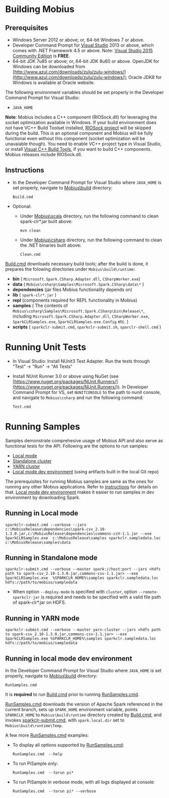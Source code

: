 # Building Mobius

## Prerequisites

* Windows Server 2012 or above; or, 64-bit Windows 7 or above.
* Developer Command Prompt for [Visual Studio](https://www.visualstudio.com/) 2013 or above, which comes with .NET Framework 4.5 or above. Note: [Visual Studio 2015 Community Edition](https://www.visualstudio.com/en-us/products/visual-studio-community-vs.aspx) is **FREE**.
* 64-bit JDK 7u85 or above; or, 64-bit JDK 8u60 or above. OpenJDK for Windows can be downloaded from [http://www.azul.com/downloads/zulu/zulu-windows/](http://www.azul.com/downloads/zulu/zulu-windows/); Oracle JDK8 for Windows is available at Oracle website.

The following environment variables should be set properly in the Developer Command Prompt for Visual Studio:

* `JAVA_HOME`

**Note**:
Mobius includes a C++ component (RIOSock.dll) for leveraging the socket optimization available in Windows. If your build environment does not have VC++ Build Toolset installed, [RIOSock project](../cpp/Riosock) will be skipped during the build. This is an optional component and Mobius will be fully functional even without this component (socket optimization will be unavaiable though). You need to enable VC++ project type in Visual Studio, or install [Visual C++ Build Tools](http://landinghub.visualstudio.com/visual-cpp-build-tools), if you want to build C++ components. Mobius releases include RIOSock.dll.

## Instructions

* In the Developer Command Prompt for Visual Studio where `JAVA_HOME` is set properly, navigate to [Mobius\build](../build/) directory:

	```  
	Build.cmd  
	```

* Optional:
	- Under [Mobius\scala](../scala) directory, run the following command to clean spark-clr*.jar built above:

		```  
		mvn clean
		```  

 	- Under [Mobius\csharp](../csharp) directory, run the following command to clean the .NET binaries built above:

		```  
		Clean.cmd  
		```  

[Build.cmd](../build/Build.cmd) downloads necessary build tools; after the build is done, it prepares the folowing directories under `Mobius\build\runtime`:

 
  * **bin** ( `Microsoft.Spark.CSharp.Adapter.dll`, `CSharpWorker.exe`)
  * **data** ( `Mobius\csharp\Samples\Microsoft.Spark.CSharp\data\*` ) 
  * **dependencies** (jar files Mobius functionality depends on)
  * **lib** ( `spark-clr*.jar` ) 
  * **repl** (components required for REPL functionality in Mobius)
  * **samples** ( The contents of `Mobius\csharp\Samples\Microsoft.Spark.CSharp\bin\Release\*`, including `Microsoft.Spark.CSharp.Adapter.dll`, `CSharpWorker.exe`, `SparkCLRSamples.exe`, `SparkCLRSamples.exe.Config` etc. )
  * **scripts** ( `sparkclr-submit.cmd`, `sparkclr-submit.sh`, `sparclr-shell.cmd` )  
 

# Running Unit Tests

* In Visual Studio: Install NUnit3 Test Adapter. Run the tests through "Test" -> "Run" -> "All Tests"

* Install NUnit Runner 3.0 or above using NuGet (see [https://www.nuget.org/packages/NUnit.Runners/](https://www.nuget.org/packages/NUnit.Runners/)). In Developer Command Prompt for VS, set `NUNITCONSOLE` to the path to nunit console, and navigate to `Mobius\csharp` and run the following command:
    ```
    Test.cmd
    ```

# Running Samples
Samples demonstrate comprehesive usage of Mobius API and also serve as functional tests for the API. Following are the options to run samples:
* [Local mode](#running-in-local-mode)
* [Standalone cluster](#running-in-standalone-mode)
* [YARN cluster](#running-in-yarn-mode)
* [Local mode dev environment](#running-in-local-mode-dev-environment) (using artifacts built in the local Git repo)

The prerequisites for running Mobius samples are same as the ones for running any other Mobius applications. Refer to [instructions](./running-mobius-app.md#pre-requisites) for details on that. [Local mode dev environment](#running-in-local-mode-dev-environment) makes it easier to run samples in dev environment by downloading Spark.

## Running in Local mode
```
sparkclr-submit.cmd --verbose --jars c:\MobiusRelease\dependencies\spark-csv_2.10-1.3.0.jar,c:\MobiusRelease\dependencies\commons-csV-1.1.jar --exe SparkCLRSamples.exe  c:\MobiusRelease\samples sparkclr.sampledata.loc c:\MobiusRelease\samples\data
```

## Running in Standalone mode

```
sparkclr-submit.cmd --verbose --master spark://host:port --jars <hdfs path to spark-csv_2.10-1.3.0.jar,commons-csv-1.1.jar> --exe SparkCLRSamples.exe  %SPARKCLR_HOME%\samples sparkclr.sampledata.loc hdfs://path/to/mobius/sampledata
```
- When option `--deploy-mode` is specified with `cluster`, option `--remote-sparkclr-jar` is required and needs to be specified with a valid file path of spark-clr*.jar on HDFS.

## Running in YARN mode

```
sparkclr-submit.cmd --verbose --master yarn-cluster --jars <hdfs path to spark-csv_2.10-1.3.0.jar,commons-csv-1.1.jar> --exe SparkCLRSamples.exe %SPARKCLR_HOME%\samples sparkclr.sampledata.loc hdfs://path/to/mobius/sampledata
```

## Running in local mode dev environment
In the Developer Command Prompt for Visual Studio where `JAVA_HOME` is set properly, navigate to [Mobius\build](../build/) directory:

```  
RunSamples.cmd  
```

It is **required** to run [Build.cmd](../build/Build.cmd) prior to running [RunSamples.cmd](../build/localmode/RunSamples.cmd).

[RunSamples.cmd](../build/localmode/RunSamples.cmd) downloads the version of Apache Spark referenced in the current branch, sets up `SPARK_HOME` environment variable, points `SPARKCLR_HOME` to `Mobius\build\runtime` directory created by [Build.cmd](../build/Build.cmd), and invokes [sparkclr-submit.cmd](../scripts/sparkclr-submit.cmd), with `spark.local.dir` set to `Mobius\build\runtime\Temp`.

A few more [RunSamples.cmd](../build/localmode/RunSamples.cmd) examples:
- To display all options supported by [RunSamples.cmd](../build/localmode/RunSamples.cmd):

    ```  
    RunSamples.cmd  --help
    ```

- To run PiSample only:

    ```  
    RunSamples.cmd  --torun pi*
    ```

- To run PiSample in verbose mode, with all logs displayed at console:

    ```  
    RunSamples.cmd  --torun pi* --verbose
    ```
